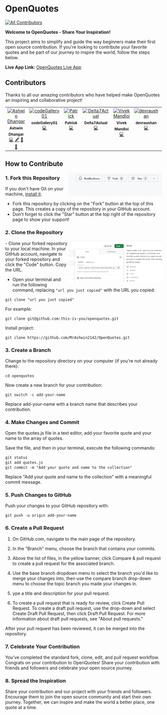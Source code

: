 # OpenQuotes
<!-- ALL-CONTRIBUTORS-BADGE:START - Do not remove or modify this section -->
[![All Contributors](https://img.shields.io/badge/all_contributors-7-orange.svg?style=flat-square)](#contributors-)
<!-- ALL-CONTRIBUTORS-BADGE:END -->

**Welcome to OpenQuotes - Share Your Inspiration!**

This project aims to simplify and guide the way beginners make their first open source contribution. If you're looking to contribute your favorite quotes and be part of our journey to inspire the world, follow the steps below.

**Live App Link:** [OpenQuotes Live App](https://mrashwin2142.github.io/OpenQuotes/)

## Contributors
Thanks to all our amazing contributors who have helped make OpenQuotes an inspiring and collaborative project!

<!-- ALL-CONTRIBUTORS-LIST:START - Do not remove or modify this section -->
<!-- prettier-ignore-start -->
<!-- markdownlint-disable -->
<table>
  <tbody>
    <tr>
      <td align="center" valign="top" width="14.28%"><a href="https://ashwin-portfolioo.netlify.app/#"><img src="https://avatars.githubusercontent.com/u/89156541?v=4?s=100" width="100px;" alt="Ashwin Dhangar"/><br /><sub><b>Ashwin Dhangar</b></sub></a><br /><a href="https://github.com/MrAshwin2142/OpenQuotes/commits?author=MrAshwin2142" title="Code">💻</a> <a href="#content-MrAshwin2142" title="Content">🖋</a> <a href="#design-MrAshwin2142" title="Design">🎨</a> <a href="#ideas-MrAshwin2142" title="Ideas, Planning, & Feedback">🤔</a></td>
      <td align="center" valign="top" width="14.28%"><a href="https://github.com/codeGallery01"><img src="https://avatars.githubusercontent.com/u/149365387?v=4?s=100" width="100px;" alt="codeGallery01"/><br /><sub><b>codeGallery01</b></sub></a><br /><a href="https://github.com/MrAshwin2142/OpenQuotes/commits?author=codeGallery01" title="Code">💻</a></td>
      <td align="center" valign="top" width="14.28%"><a href="https://github.com/JohnPatrickAncajas"><img src="https://avatars.githubusercontent.com/u/143093214?v=4?s=100" width="100px;" alt="Patrick"/><br /><sub><b>Patrick</b></sub></a><br /><a href="https://github.com/MrAshwin2142/OpenQuotes/commits?author=JohnPatrickAncajas" title="Code">💻</a></td>
      <td align="center" valign="top" width="14.28%"><a href="https://github.com/Delta7Actual"><img src="https://avatars.githubusercontent.com/u/142044822?v=4?s=100" width="100px;" alt="Delta7Actual"/><br /><sub><b>Delta7Actual</b></sub></a><br /><a href="https://github.com/MrAshwin2142/OpenQuotes/commits?author=Delta7Actual" title="Code">💻</a></td>
      <td align="center" valign="top" width="14.28%"><a href="https://github.com/VveksGit"><img src="https://avatars.githubusercontent.com/u/140075634?v=4?s=100" width="100px;" alt="Vivek Mandloi"/><br /><sub><b>Vivek Mandloi</b></sub></a><br /><a href="https://github.com/MrAshwin2142/OpenQuotes/commits?author=VveksGit" title="Code">💻</a></td>
      <td align="center" valign="top" width="14.28%"><a href="https://github.com/devraushan"><img src="https://avatars.githubusercontent.com/u/100012376?v=4?s=100" width="100px;" alt="devraushan"/><br /><sub><b>devraushan</b></sub></a><br /><a href="https://github.com/MrAshwin2142/OpenQuotes/commits?author=devraushan" title="Code">💻</a></td>
      <td align="center" valign="top" width="14.28%"><a href="https://github.com/YeiHuynh"><img src="https://avatars.githubusercontent.com/u/106680051?v=4?s=100" width="100px;" alt="YeiHuynh"/><br /><sub><b>YeiHuynh</b></sub></a><br /><a href="#ideas-YeiHuynh" title="Ideas, Planning, & Feedback">🤔</a></td>
    </tr>
  </tbody>
</table>

<!-- markdownlint-restore -->
<!-- prettier-ignore-end -->

<!-- ALL-CONTRIBUTORS-LIST:END -->
<!-- ALL-CONTRIBUTORS-LIST:START - Do not remove or modify this section -->
<!-- prettier-ignore-start -->
<!-- markdownlint-disable -->

<!-- markdownlint-restore -->
<!-- prettier-ignore-end -->

<!-- ALL-CONTRIBUTORS-LIST:END -->

## How to Contribute
<img align="right" width="300" src="images/fork.png" alt="fork this repository" />

### 1. Fork this Repository

If you don't have Git on your machine, [install it](https://docs.github.com/en/get-started/quickstart/set-up-git).

- Fork this repository by clicking on the "Fork" button at the top of this page. This creates a copy of the repository in your GitHub account.
- Don't forget to click the "Star" button at the top right of the repository page to show your support!
### 2. Clone the Repository

<img align="right" width="300" src="images/copy.png" alt="clone this repository" />
- Clone your forked repository to your local machine. In your GitHub account, navigate to your forked repository and click the "Code" button. Copy the URL.

- Open your terminal and run the following command, replacing `"url you just copied"` with the URL you copied:

```shell
git clone "url you just copied"
```
For example:

```shell
git clone git@github.com:this-is-you/openquotes.git
```

Install project: 
```
git clone https://github.com/MrAshwin2142/OpenQuotes.git
```
### 3. Create a Branch
Change to the repository directory on your computer (if you're not already there):

```shell
cd openquotes
```
Now create a new branch for your contribution:

```shell
git switch -c add-your-name
```

Replace add-your-name with a branch name that describes your contribution.

### 4. Make Changes and Commit
Open the quotes.js file in a text editor, add your favorite quote and your name to the array of quotes.

Save the file, and then in your terminal, execute the following commands:

```shell
git status
git add quotes.js
git commit -m "Add your quote and name to the collection"
```
Replace "Add your quote and name to the collection" with a meaningful commit message.

### 5. Push Changes to GitHub
Push your changes to your GitHub repository with:

```shell
git push -u origin add-your-name
```

### 6. Create a Pull Request

  1. On GitHub.com, navigate to the main page of the repository.

  2. In the "Branch" menu, choose the branch that contains your commits.

  3. Above the list of files, in the yellow banner, click Compare & pull request to create a pull request for the associated branch.

  4. Use the base branch dropdown menu to select the branch you'd like to merge your changes into, then use the compare branch drop-down menu to choose the topic branch you made your changes in.

  5. ype a title and description for your pull request.

  6. To create a pull request that is ready for review, click Create Pull Request. To create a draft pull request, use the drop-down and select Create Draft Pull Request, then click Draft Pull Request. For more information about draft pull requests, see "About pull requests."

After your pull request has been reviewed, it can be merged into the repository.

### 7. Celebrate Your Contribution
You've completed the standard fork, clone, edit, and pull request workflow. Congrats on your contribution to OpenQuotes! Share your contribution with friends and followers and celebrate your open source journey.

### 8. Spread the Inspiration
Share your contribution and our project with your friends and followers. Encourage them to join the open source community and start their own journey. Together, we can inspire and make the world a better place, one quote at a time.
